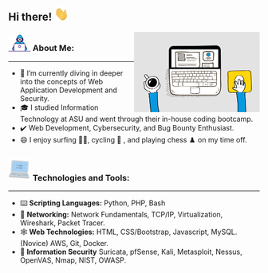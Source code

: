 ## Hi there! <img src="Assets/Hi.gif" width="29px">

<img align="right" src="Assets/6M8G.gif" width="50%" title="Intro Card" alt="Intro Card">

### <img src="Assets/Developer.gif" width="45px"> About Me:
---
- 🔭  I’m currently diving in deeper into the concepts of Web Application Development and Security.
- 🎓  I studied Information Technology at ASU and went through their in-house coding bootcamp.
- ✔️ Web Development, Cybersecurity, and Bug Bounty Enthusiast.
- 😄  I enjoy surfing 🏄‍♂️, cycling 🚴 , and playing chess ♟️ on my time off.
 
### <img src="Assets/computer.gif" width="45px"> Technologies and Tools:
---
- ⌨️ **Scripting Languages:** Python, PHP, Bash<br/>
- 💾 **Networking:** Network Fundamentals, TCP/IP, Virtualization, Wireshark, Packet Tracer.<br/>
- 🕸️ **Web Technologies:** HTML, CSS/Bootstrap, Javascript, MySQL. (Novice) AWS, Git, Docker.<br/>
- 🔐 **Information Security** Suricata, pfSense, Kali, Metasploit, Nessus, OpenVAS, Nmap, NIST, OWASP.<br/>


